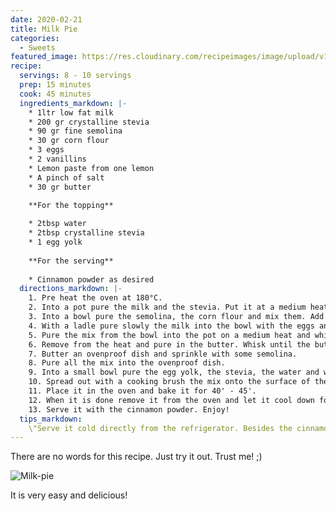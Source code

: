 ```yaml
---
date: 2020-02-21
title: Milk Pie
categories:
  - Sweets
featured_image: https://res.cloudinary.com/recipeimages/image/upload/v1582806294/recipe-images/milk-pie-1_oj8vvc.jpg
recipe:
  servings: 8 - 10 servings
  prep: 15 minutes
  cook: 45 minutes
  ingredients_markdown: |-
    * 1ltr low fat milk
    * 200 gr crystalline stevia
    * 90 gr fine semolina
    * 30 gr corn flour
    * 3 eggs
    * 2 vanillins
    * Lemon paste from one lemon
    * A pinch of salt
    * 30 gr butter
    
    **For the topping**

    * 2tbsp water
    * 2tbsp crystalline stevia
    * 1 egg yolk
    
    **For the serving**
    
    * Cinnamon powder as desired
  directions_markdown: |-
    1. Pre heat the oven at 180°C.
    2. Into a pot pure the milk and the stevia. Put it at a medium heat and wait until it starts to boil.
    3. Into a bowl pure the semolina, the corn flour and mix them. Add the eggs, the vanillins, the lemon paste, the salt and mix with a hand wire.
    4. With a ladle pure slowly the milk into the bowl with the eggs and whisk firmly.
    5. Pure the mix from the bowl into the pot on a medium heat and whisk until the cream coagulate.
    6. Remove from the heat and pure in the butter. Whisk until the butter melts.
    7. Butter an ovenproof dish and sprinkle with some semolina.
    8. Pure all the mix into the ovenproof dish.
    9. Into a small bowl pure the egg yolk, the stevia, the water and whisk firmly.
    10. Spread out with a cooking brush the mix onto the surface of the milk pie.
    11. Place it in the oven and bake it for 40' - 45'.
    12. When it is done remove it from the oven and let it cool down for an hour. Afterwards, place the milk pie into the refrigerator for at least 3 more hours.
    13. Serve it with the cinnamon powder. Enjoy!
  tips_markdown:
    \"Serve it cold directly from the refrigerator. Besides the cinnamon powder you can add some honey or some stevia! \" 
---
```

There are no words for this recipe. Just try it out. Trust me! ;)

![Milk-pie](https://res.cloudinary.com/recipeimages/image/upload/v1582806287/recipe-images/milk-pie-2_temaah.jpg)

It is very easy and delicious!

